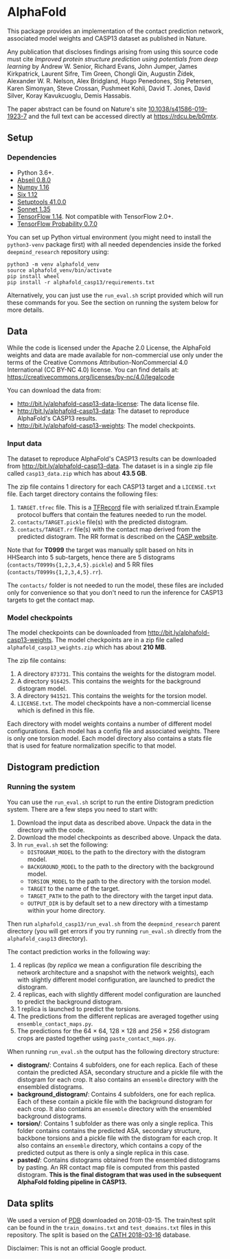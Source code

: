 # AlphaFold

This package provides an implementation of the contact prediction network,
associated model weights and CASP13 dataset as published in Nature.

Any publication that discloses findings arising from using this source code must
cite *Improved protein structure prediction using potentials from deep learning*
by Andrew W. Senior, Richard Evans, John Jumper, James Kirkpatrick, Laurent
Sifre, Tim Green, Chongli Qin, Augustin Žídek, Alexander W. R. Nelson, Alex
Bridgland, Hugo Penedones, Stig Petersen, Karen Simonyan, Steve Crossan,
Pushmeet Kohli, David T. Jones, David Silver, Koray Kavukcuoglu, Demis Hassabis.

The paper abstract can be found on Nature's site
[10.1038/s41586-019-1923-7](https://www.nature.com/articles/s41586-019-1923-7)
and the full text can be accessed directly at https://rdcu.be/b0mtx.

## Setup

### Dependencies

*   Python 3.6+.
*   [Abseil 0.8.0](https://github.com/abseil/abseil-py)
*   [Numpy 1.16](https://numpy.org)
*   [Six 1.12](https://pypi.org/project/six/)
*   [Setuptools 41.0.0](https://setuptools.readthedocs.io/en/latest/)
*   [Sonnet 1.35](https://github.com/deepmind/sonnet)
*   [TensorFlow 1.14](https://tensorflow.org). Not compatible with TensorFlow
    2.0+.
*   [TensorFlow Probability 0.7.0](https://www.tensorflow.org/probability)

You can set up Python virtual environment (you might need to install the
`python3-venv` package first) with all needed dependencies inside the forked
`deepmind_research` repository using:

```shell
python3 -m venv alphafold_venv
source alphafold_venv/bin/activate
pip install wheel
pip install -r alphafold_casp13/requirements.txt
```

Alternatively, you can just use the `run_eval.sh` script provided which will run
these commands for you. See the section on running the system below for more
details.

## Data

While the code is licensed under the Apache 2.0 License, the AlphaFold weights
and data are made available for non-commercial use only under the terms of the
Creative Commons Attribution-NonCommercial 4.0 International (CC BY-NC 4.0)
license. You can find details at:
https://creativecommons.org/licenses/by-nc/4.0/legalcode

You can download the data from:

*   http://bit.ly/alphafold-casp13-data-license: The data license file.
*   http://bit.ly/alphafold-casp13-data: The dataset to reproduce AlphaFold's
    CASP13 results.
*   http://bit.ly/alphafold-casp13-weights: The model checkpoints.

### Input data

The dataset to reproduce AlphaFold's CASP13 results can be downloaded from
http://bit.ly/alphafold-casp13-data. The dataset is in a single zip file called
`casp13_data.zip` which has about **43.5 GB**.

The zip file contains 1 directory for each CASP13 target and a `LICENSE.txt`
file. Each target directory contains the following files:

1.  `TARGET.tfrec` file. This is a
    [TFRecord](https://www.tensorflow.org/tutorials/load_data/tfrecord) file
    with serialized tf.train.Example protocol buffers that contain the features
    needed to run the model.
1.  `contacts/TARGET.pickle` file(s) with the predicted distogram.
1.  `contacts/TARGET.rr` file(s) with the contact map derived from the predicted
    distogram. The RR format is described on the
    [CASP website](http://predictioncenter.org/casp13/index.cgi?page=format#RR).

Note that for **T0999** the target was manually split based on hits in HHSearch
into 5 sub-targets, hence there are 5 distograms
(`contacts/T0999s{1,2,3,4,5}.pickle`) and 5 RR files
(`contacts/T0999s{1,2,3,4,5}.rr`).

The `contacts/` folder is not needed to run the model, these files are included
only for convenience so that you don't need to run the inference for CASP13
targets to get the contact map.

### Model checkpoints

The model checkpoints can be downloaded from
http://bit.ly/alphafold-casp13-weights. The model checkpoints are in a zip file
called `alphafold_casp13_weights.zip` which has about **210 MB**.

The zip file contains:

1.  A directory `873731`. This contains the weights for the distogram model.
1.  A directory `916425`. This contains the weights for the background distogram
    model.
1.  A directory `941521`. This contains the weights for the torsion model.
1.  `LICENSE.txt`. The model checkpoints have a non-commercial license which is
    defined in this file.

Each directory with model weights contains a number of different model
configurations. Each model has a config file and associated weights. There is
only one torsion model. Each model directory also contains a stats file that is
used for feature normalization specific to that model.

## Distogram prediction

### Running the system

You can use the `run_eval.sh` script to run the entire Distogram prediction
system. There are a few steps you need to start with:

1.  Download the input data as described above. Unpack the data in the directory
    with the code.
1.  Download the model checkpoints as described above. Unpack the data.
1.  In `run_eval.sh` set the following:
    *   `DISTOGRAM_MODEL` to the path to the directory with the distogram model.
    *   `BACKGROUND_MODEL` to the path to the directory with the background
        model.
    *   `TORSION_MODEL` to the path to the directory with the torsion model.
    *   `TARGET` to the name of the target.
    *   `TARGET_PATH` to the path to the directory with the target input data.
    *   `OUTPUT_DIR` is by default set to a new directory with a timestamp
        within your home directory.

Then run `alphafold_casp13/run_eval.sh` from the `deepmind_research` parent
directory (you will get errors if you try running `run_eval.sh` directly from
the `alphafold_casp13` directory).

The contact prediction works in the following way:

1.  4 replicas (by *replica* we mean a configuration file describing the network
    architecture and a snapshot with the network weights), each with slightly
    different model configuration, are launched to predict the distogram.
1.  4 replicas, each with slightly different model configuration are launched to
    predict the background distogram.
1.  1 replica is launched to predict the torsions.
1.  The predictions from the different replicas are averaged together using
    `ensemble_contact_maps.py`.
1.  The predictions for the 64 × 64, 128 × 128 and 256 × 256 distogram crops are
    pasted together using `paste_contact_maps.py`.

When running `run_eval.sh` the output has the following directory structure:

*   **distogram/**: Contains 4 subfolders, one for each replica. Each of these
    contain the predicted ASA, secondary structure and a pickle file with the
    distogram for each crop. It also contains an `ensemble` directory with the
    ensembled distograms.
*   **background_distogram/**: Contains 4 subfolders, one for each replica. Each
    of these contain a pickle file with the background distogram for each crop.
    It also contains an `ensemble` directory with the ensembled background
    distograms.
*   **torsion/**: Contains 1 subfolder as there was only a single replica. This
    folder contains contains the predicted ASA, secondary structure, backbone
    torsions and a pickle file with the distogram for each crop. It also
    contains an `ensemble` directory, which contains a copy of the predicted
    output as there is only a single replica in this case.
*   **pasted/**: Contains distograms obtained from the ensembled distograms by
    pasting. An RR contact map file is computed from this pasted distogram.
    **This is the final distogram that was used in the subsequent AlphaFold
    folding pipeline in CASP13.**

## Data splits

We used a version of [PDB](https://www.rcsb.org/) downloaded on 2018-03-15. The
train/test split can be found in the `train_domains.txt` and `test_domains.txt`
files in this repository. The split is based on the
[CATH 2018-03-16](https://www.cathdb.info/) database.

Disclaimer: This is not an official Google product.
